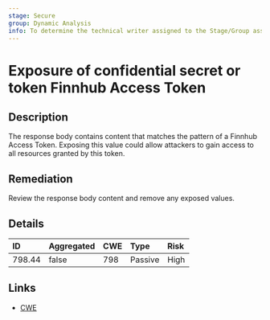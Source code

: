 ```yaml
---
stage: Secure
group: Dynamic Analysis
info: To determine the technical writer assigned to the Stage/Group associated with this page, see https://about.gitlab.com/handbook/product/ux/technical-writing/#assignments
---
```


# Exposure of confidential secret or token Finnhub Access Token

## Description

The response body contains content that matches the pattern of a Finnhub Access Token.
Exposing this value could allow attackers to gain access to all resources granted by this token.

## Remediation

Review the response body content and remove any exposed values.

## Details

| ID | Aggregated | CWE | Type | Risk |
|:---|:--------|:--------|:--------|:--------|
| 798.44 | false | 798 | Passive | High |

## Links

- [CWE](https://cwe.mitre.org/data/definitions/798.html)
